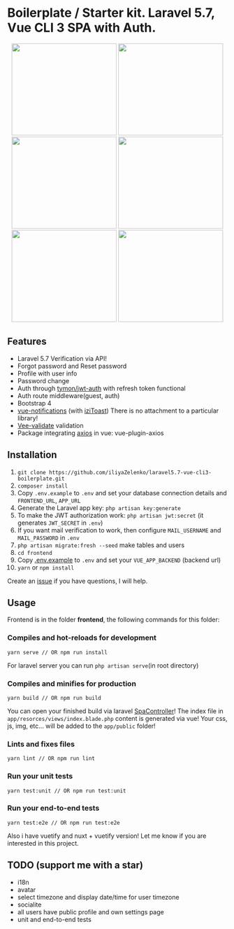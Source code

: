 # Boilerplate / Starter kit. Laravel 5.7, Vue CLI 3 SPA with Auth.


<p align="center">
  <img src="https://i.imgur.com/dSyP2vt.png" width="240" height="210">
  <img src="https://i.imgur.com/dSyP2vt.png" width="240" height="210">
  <img src="https://i.imgur.com/VWp0RM4.png" width="240" height="210">
  <img src="https://i.imgur.com/npqyrCQ.png" width="240" height="210">
  <img src="https://i.imgur.com/pwoiWwi.png" width="240" height="210">
  <img src="https://i.imgur.com/Vu98vNv.png" width="240" height="210">
</p>


## Features
- Laravel 5.7 Verification via API!
- Forgot password and Reset password
- Profile with user info
- Password change
- Auth through [tymon/jwt-auth](https://github.com/tymondesigns/jwt-auth) with refresh token functional
- Auth route middleware(guest, auth)
- Bootstrap 4
- [vue-notifications](https://github.com/se-panfilov/vue-notifications#readme) (with [iziToast](https://github.com/dolce/iziToast)) There is no attachment to a particular library!
- [Vee-validate](https://github.com/baianat/vee-validate) validation
- Package integrating [axios](https://github.com/axios/axios) in vue: vue-plugin-axios


## Installation

1. `git clone https://github.com/iliyaZelenko/laravel5.7-vue-cli3-boilerplate.git`
2. `composer install`
3. Copy `.env.example` to `.env` and set your database connection details and `FRONTEND_URL`, `APP_URL`
4. Generate the Laravel app key: `php artisan key:generate`
5. To make the JWT authorization work: `php artisan jwt:secret` (it generates `JWT_SECRET` in `.env`)
6. If you want mail verification to work, then configure `MAIL_USERNAME` and `MAIL_PASSWORD` in `.env`
7. `php artisan migrate:fresh --seed` make tables and users
8. `cd frontend`
9. Copy [.env.example](https://github.com/iliyaZelenko/laravel5.7-vue-cli3-boilerplate/blob/master/frontend/.env.example) to `.env` and set your `VUE_APP_BACKEND` (backend url)
10. `yarn` or `npm install`

Create an [issue](https://github.com/iliyaZelenko/laravel5.7-vue-cli3-boilerplate/issues/new) if you have questions, I will help.

## Usage

Frontend is in the folder **frontend**, the following commands for this folder:

### Compiles and hot-reloads for development
```
yarn serve // OR npm run install
```
For laravel server you can run `php artisan serve`(in root directory)

### Compiles and minifies for production
```
yarn build // OR npm run build
```

You can open your finished build via laravel [SpaController](https://github.com/iliyaZelenko/laravel5.7-vue-cli3-boilerplate/blob/master/app/Http/Controllers/SpaController.php)!
The index file in `app/resorces/views/index.blade.php` content is generated via vue!
Your css, js, img, etc... will be added to the `app/public` folder!

### Lints and fixes files
```
yarn lint // OR npm run lint
```

### Run your unit tests
```
yarn test:unit // OR npm run test:unit
```

### Run your end-to-end tests
```
yarn test:e2e // OR npm run test:e2e
```

Also i have vuetify and nuxt + vuetify version! 
Let me know if you are interested in this project.

## TODO (support me with a star)
- i18n
- avatar
- select timezone and display date/time for user timezone
- socialite
- all users have public profile and own settings page
- unit and end-to-end tests
